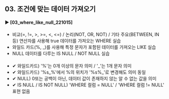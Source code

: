 ####  
## 03. 조건에 맞는 데이터 가져오기 
#### ► [03_where_like_null_221015]  
- 비교(=, !=, >, >=, <, <=) / 논리(NOT, OR, NOT) / 기타 주요(BETWEEN, IN 등) 연산자를 사용해 true 데이터를 가져오는 WHERE 실습
- 와일드 카드(%, _)를 사용해 특정 문자가 포함된 데이터를 가져오는 LIKE 실습
- NULL 데이터를 다루는 IS NULL / NOT NULL 실습

####
- ✔ 와일드카드) '%'는 0개 이상의 문자 의미 / '_'는 1개 문자 의미
- ✔ 와일드카드) '%s_%'에서 %의 위치가 '%s%_'로 변경해도 의미 동일
- ✔ NULL) 0또는 공백이 아닌, 데이터 값이 존재하지 않는 알 수 없는 값을 의미
- ✔ IS NULL / IS NOT NULL) 'WHERE 컬럼 = NULL' / 'WHERE 컬럼 != NULL' 표현 없음
